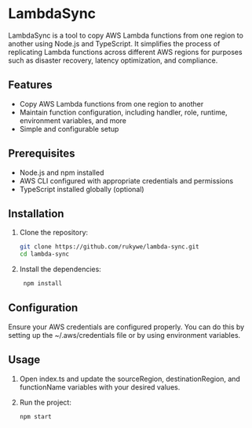 # LambdaSync

LambdaSync is a tool to copy AWS Lambda functions from one region to another using Node.js and TypeScript. It simplifies the process of replicating Lambda functions across different AWS regions for purposes such as disaster recovery, latency optimization, and compliance.

## Features

- Copy AWS Lambda functions from one region to another
- Maintain function configuration, including handler, role, runtime, environment variables, and more
- Simple and configurable setup

## Prerequisites

- Node.js and npm installed
- AWS CLI configured with appropriate credentials and permissions
- TypeScript installed globally (optional)

## Installation

1. Clone the repository:

   ```bash
   git clone https://github.com/rukywe/lambda-sync.git
   cd lambda-sync
   ```

2. Install the dependencies:

   ```bash
    npm install
   ```

## Configuration

Ensure your AWS credentials are configured properly. You can do this by setting up the ~/.aws/credentials file or by using environment variables.

## Usage

1. Open index.ts and update the sourceRegion, destinationRegion, and functionName variables with your desired values.

2. Run the project:

   ```bash
   npm start
   ```
